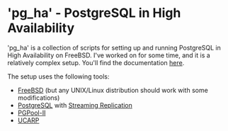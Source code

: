 # 'pg_ha' - PostgreSQL in High Availability #

'pg_ha' is a collection of scripts for setting up and running PostgreSQL in High Availability on FreeBSD. I've worked on for some time, and it is a relatively complex setup. You'll find the documentation [here](https://github.com/vpetersson/pg_ha/wiki/Setup-On-FreeBSD). 

The setup uses the following tools:

 * [FreeBSD](http://www.freebsd.org) (but any UNIX/Linux distribution should work with some modifications)
 * [PostgreSQL](http://www.postgresql.org/) with [Streaming Replication](http://wiki.postgresql.org/wiki/Streaming_Replication)
 * [PGPool-II](http://pgpool.net/mediawiki/index.php/Main_Page)
 * [UCARP](http://www.ucarp.org/project/ucarp)